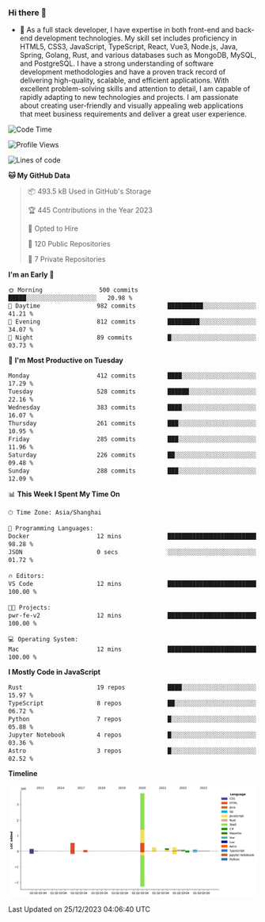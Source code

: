 ### Hi there 👋

- 🌱 As a full stack developer, I have expertise in both front-end and back-end development technologies. My skill set includes proficiency in HTML5, CSS3, JavaScript, TypeScript, React, Vue3, Node.js, Java, Spring, Golang, Rust, and various databases such as MongoDB, MySQL, and PostgreSQL. I have a strong understanding of software development methodologies and have a proven track record of delivering high-quality, scalable, and efficient applications. With excellent problem-solving skills and attention to detail, I am capable of rapidly adapting to new technologies and projects. I am passionate about creating user-friendly and visually appealing web applications that meet business requirements and deliver a great user experience.

<!--START_SECTION:waka-->
![Code Time](http://img.shields.io/badge/Code%20Time-1%2C170%20hrs%209%20mins-blue)

![Profile Views](http://img.shields.io/badge/Profile%20Views-0-blue)

![Lines of code](https://img.shields.io/badge/From%20Hello%20World%20I%27ve%20Written-5.6%20million%20lines%20of%20code-blue)

**🐱 My GitHub Data** 

> 📦 493.5 kB Used in GitHub's Storage 
 > 
> 🏆 445 Contributions in the Year 2023
 > 
> 💼 Opted to Hire
 > 
> 📜 120 Public Repositories 
 > 
> 🔑 7 Private Repositories 
 > 
**I'm an Early 🐤** 

```text
🌞 Morning                500 commits         █████░░░░░░░░░░░░░░░░░░░░   20.98 % 
🌆 Daytime                982 commits         ██████████░░░░░░░░░░░░░░░   41.21 % 
🌃 Evening                812 commits         █████████░░░░░░░░░░░░░░░░   34.07 % 
🌙 Night                  89 commits          █░░░░░░░░░░░░░░░░░░░░░░░░   03.73 % 
```
📅 **I'm Most Productive on Tuesday** 

```text
Monday                   412 commits         ████░░░░░░░░░░░░░░░░░░░░░   17.29 % 
Tuesday                  528 commits         ██████░░░░░░░░░░░░░░░░░░░   22.16 % 
Wednesday                383 commits         ████░░░░░░░░░░░░░░░░░░░░░   16.07 % 
Thursday                 261 commits         ███░░░░░░░░░░░░░░░░░░░░░░   10.95 % 
Friday                   285 commits         ███░░░░░░░░░░░░░░░░░░░░░░   11.96 % 
Saturday                 226 commits         ██░░░░░░░░░░░░░░░░░░░░░░░   09.48 % 
Sunday                   288 commits         ███░░░░░░░░░░░░░░░░░░░░░░   12.09 % 
```


📊 **This Week I Spent My Time On** 

```text
🕑︎ Time Zone: Asia/Shanghai

💬 Programming Languages: 
Docker                   12 mins             █████████████████████████   98.28 % 
JSON                     0 secs              ░░░░░░░░░░░░░░░░░░░░░░░░░   01.72 % 

🔥 Editors: 
VS Code                  12 mins             █████████████████████████   100.00 % 

🐱‍💻 Projects: 
pwr-fe-v2                12 mins             █████████████████████████   100.00 % 

💻 Operating System: 
Mac                      12 mins             █████████████████████████   100.00 % 
```

**I Mostly Code in JavaScript** 

```text
Rust                     19 repos            ████░░░░░░░░░░░░░░░░░░░░░   15.97 % 
TypeScript               8 repos             ██░░░░░░░░░░░░░░░░░░░░░░░   06.72 % 
Python                   7 repos             █░░░░░░░░░░░░░░░░░░░░░░░░   05.88 % 
Jupyter Notebook         4 repos             █░░░░░░░░░░░░░░░░░░░░░░░░   03.36 % 
Astro                    3 repos             █░░░░░░░░░░░░░░░░░░░░░░░░   02.52 % 
```



**Timeline**

![Lines of Code chart](https://raw.githubusercontent.com/elton/elton/main/assets/bar_graph.png)


 Last Updated on 25/12/2023 04:06:40 UTC
<!--END_SECTION:waka-->

<!--
**elton/elton** is a ✨ _special_ ✨ repository because its `README.md` (this file) appears on your GitHub profile.

Here are some ideas to get you started:

- 🔭 I’m currently working on ...
- 🌱 I’m currently learning ...
- 👯 I’m looking to collaborate on ...
- 🤔 I’m looking for help with ...
- 💬 Ask me about ...
- 📫 How to reach me: ...
- 😄 Pronouns: ...
- ⚡ Fun fact: ...
-->
